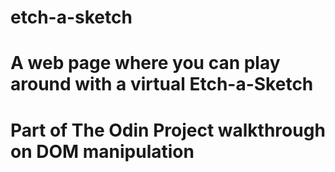 # etch-a-sketch
# A web page where you can play around with a virtual Etch-a-Sketch
# Part of The Odin Project walkthrough on DOM manipulation